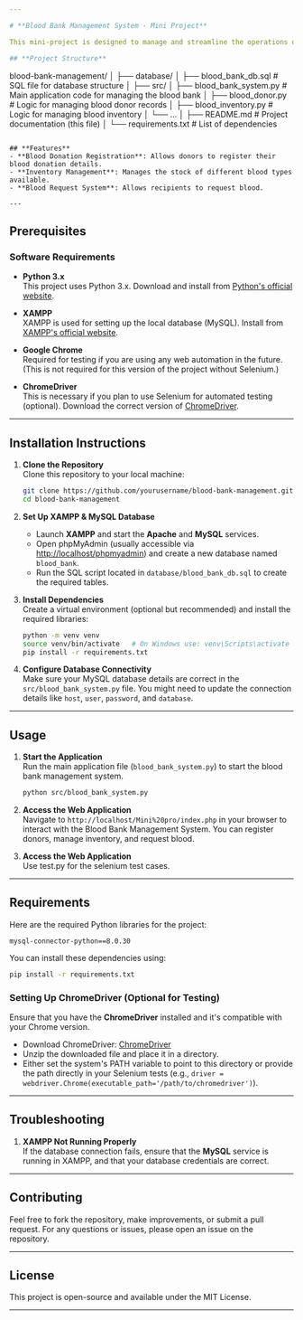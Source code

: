 ```yaml
---

# **Blood Bank Management System - Mini Project**

This mini-project is designed to manage and streamline the operations of a blood bank. It allows for registering blood donors, managing inventory, and ensuring smooth communication between donors, recipients, and blood bank staff.

## **Project Structure**

```
blood-bank-management/
│
├── database/
│   ├── blood_bank_db.sql           # SQL file for database structure
│
├── src/
│   ├── blood_bank_system.py        # Main application code for managing the blood bank
│   ├── blood_donor.py              # Logic for managing blood donor records
│   ├── blood_inventory.py          # Logic for managing blood inventory
│   └── ...
│
├── README.md                       # Project documentation (this file)
│
└── requirements.txt                # List of dependencies
```

## **Features**
- **Blood Donation Registration**: Allows donors to register their blood donation details.
- **Inventory Management**: Manages the stock of different blood types available.
- **Blood Request System**: Allows recipients to request blood.

---
```


## **Prerequisites**

### **Software Requirements**

- **Python 3.x**  
   This project uses Python 3.x. Download and install from [Python's official website](https://www.python.org/downloads/).

- **XAMPP**  
   XAMPP is used for setting up the local database (MySQL). Install from [XAMPP's official website](https://www.apachefriends.org/index.html).

- **Google Chrome**  
   Required for testing if you are using any web automation in the future. (This is not required for this version of the project without Selenium.)

- **ChromeDriver**  
   This is necessary if you plan to use Selenium for automated testing (optional). Download the correct version of [ChromeDriver](https://sites.google.com/a/chromium.org/chromedriver/).

---

## **Installation Instructions**

1. **Clone the Repository**  
   Clone this repository to your local machine:

   ```bash
   git clone https://github.com/yourusername/blood-bank-management.git
   cd blood-bank-management
   ```

2. **Set Up XAMPP & MySQL Database**  
   - Launch **XAMPP** and start the **Apache** and **MySQL** services.
   - Open phpMyAdmin (usually accessible via [http://localhost/phpmyadmin](http://localhost/phpmyadmin)) and create a new database named `blood_bank`.
   - Run the SQL script located in `database/blood_bank_db.sql` to create the required tables.

3. **Install Dependencies**  
   Create a virtual environment (optional but recommended) and install the required libraries:

   ```bash
   python -m venv venv
   source venv/bin/activate   # On Windows use: venv\Scripts\activate
   pip install -r requirements.txt
   ```

4. **Configure Database Connectivity**  
   Make sure your MySQL database details are correct in the `src/blood_bank_system.py` file. You might need to update the connection details like `host`, `user`, `password`, and `database`.

---

## **Usage**

1. **Start the Application**  
   Run the main application file (`blood_bank_system.py`) to start the blood bank management system.

   ```bash
   python src/blood_bank_system.py
   ```

2. **Access the Web Application**  
   Navigate to `http://localhost/Mini%20pro/index.php` in your browser to interact with the Blood Bank Management System. You can register donors, manage inventory, and request blood.

3. **Access the Web Application**  
   Use test.py for the selenium test cases.
---

## **Requirements**

Here are the required Python libraries for the project:

```plaintext
mysql-connector-python==8.0.30
```

You can install these dependencies using:

```bash
pip install -r requirements.txt
```

### **Setting Up ChromeDriver** (Optional for Testing)

Ensure that you have the **ChromeDriver** installed and it's compatible with your Chrome version.

- Download ChromeDriver: [ChromeDriver](https://sites.google.com/a/chromium.org/chromedriver/)
- Unzip the downloaded file and place it in a directory.
- Either set the system's PATH variable to point to this directory or provide the path directly in your Selenium tests (e.g., `driver = webdriver.Chrome(executable_path='/path/to/chromedriver')`).

---

## **Troubleshooting**

1. **XAMPP Not Running Properly**  
   If the database connection fails, ensure that the **MySQL** service is running in XAMPP, and that your database credentials are correct.

---

## **Contributing**

Feel free to fork the repository, make improvements, or submit a pull request. For any questions or issues, please open an issue on the repository.

---

## **License**

This project is open-source and available under the MIT License.

---
